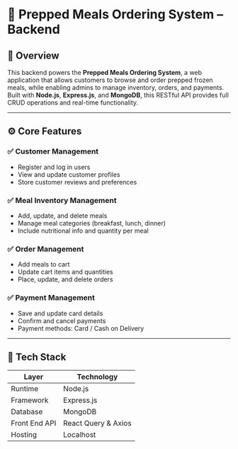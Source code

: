 <!DOCTYPE html>
<html lang="en">
<head>
  <meta charset="UTF-8" />
  
</head>
<body>

  <h1>🥗 Prepped Meals Ordering System – Backend</h1>

  <h2>📌 Overview</h2>
  <p>
    This backend powers the <strong>Prepped Meals Ordering System</strong>, a web application that allows customers to browse and order prepped frozen meals, while enabling admins to manage inventory, orders, and payments. Built with <strong>Node.js</strong>, <strong>Express.js</strong>, and <strong>MongoDB</strong>, this RESTful API provides full CRUD operations and real-time functionality.
  </p>

  <hr />

  <h2>⚙️ Core Features</h2>

  <h3>✅ Customer Management</h3>
  <ul>
    <li>Register and log in users</li>
    <li>View and update customer profiles</li>
    <li>Store customer reviews and preferences</li>
  </ul>

  <h3>✅ Meal Inventory Management</h3>
  <ul>
    <li>Add, update, and delete meals</li>
    <li>Manage meal categories (breakfast, lunch, dinner)</li>
    <li>Include nutritional info and quantity per meal</li>
  </ul>

  <h3>✅ Order Management</h3>
  <ul>
    <li>Add meals to cart</li>
    <li>Update cart items and quantities</li>
    <li>Place, update, and delete orders</li>
  </ul>

  <h3>✅ Payment Management</h3>
  <ul>
    <li>Save and update card details</li>
    <li>Confirm and cancel payments</li>
    <li>Payment methods: Card / Cash on Delivery</li>
  </ul>

  <hr />

  <h2>🧱 Tech Stack</h2>
  <table>
    <thead>
      <tr>
        <th>Layer</th>
        <th>Technology</th>
      </tr>
    </thead>
    <tbody>
      <tr>
        <td>Runtime</td>
        <td>Node.js</td>
      </tr>
      <tr>
        <td>Framework</td>
        <td>Express.js</td>
      </tr>
      <tr>
        <td>Database</td>
        <td>MongoDB</td>
      </tr>
      <tr>
        <td>Front End API</td>
        <td>React Query & Axios</td>
      </tr>
      <tr>
        <td>Hosting</td>
        <td>Localhost</td>
      </tr>
    </tbody>
  </table>

</body>
</html>
